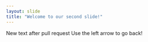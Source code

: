 ```yaml
---
layout: slide
title: "Welcome to our second slide!"
---
```

New text after pull request
Use the left arrow to go back!
